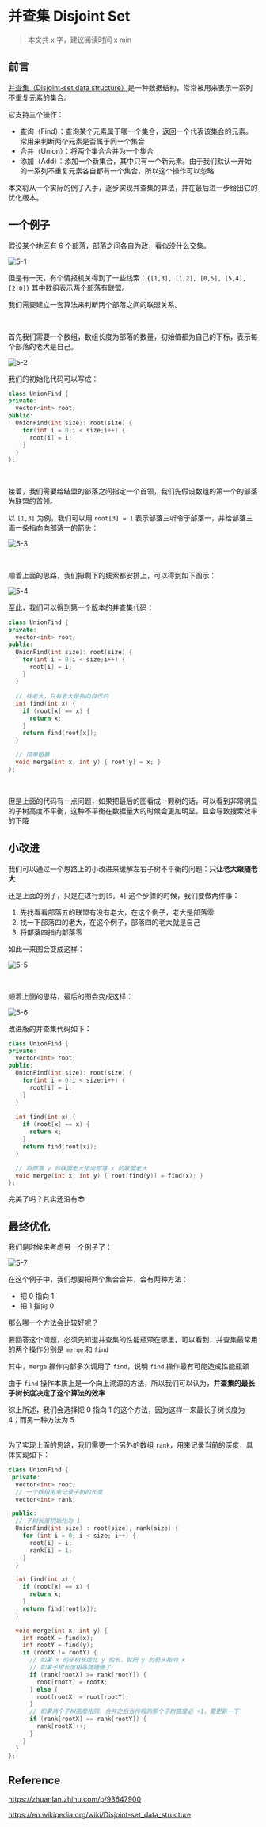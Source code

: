 # 并查集 Disjoint Set

> 本文共 x 字，建议阅读时间 x min



## 前言

[并查集（Disjoint-set data structure）](https://en.wikipedia.org/wiki/Disjoint-set_data_structure)是一种数据结构，常常被用来表示一系列不重复元素的集合。

它支持三个操作：

- 查询（Find）：查询某个元素属于哪一个集合，返回一个代表该集合的元素。常用来判断两个元素是否属于同一个集合
- 合并（Union）：将两个集合合并为一个集合
- 添加（Add）：添加一个新集合，其中只有一个新元素。由于我们默认一开始的一系列不重复元素各自都有一个集合，所以这个操作可以忽略

本文将从一个实际的例子入手，逐步实现并查集的算法，并在最后进一步给出它的优化版本。

## 一个例子

假设某个地区有 6 个部落，部落之间各自为政，看似没什么交集。

![5-1](https://raw.githubusercontent.com/Joyee691/image-hosting/main/blog/5-1.svg)

但是有一天，有个情报机关得到了一些线索：`{[1,3], [1,2], [0,5], [5,4], [2,0]}`  其中数组表示两个部落有联盟。

我们需要建立一套算法来判断两个部落之间的联盟关系。

<br />

首先我们需要一个数组，数组长度为部落的数量，初始值都为自己的下标，表示每个部落的老大是自己。

![5-2](https://raw.githubusercontent.com/Joyee691/image-hosting/main/blog/5-2.svg)

我们的初始化代码可以写成：

```cpp
class UnionFind {
private:
  vector<int> root;
public:
  UnionFind(int size): root(size) {
    for(int i = 0;i < size;i++) {
      root[i] = i;
    }
  }
};
```

 <br />

接着，我们需要给结盟的部落之间指定一个首领，我们先假设数组的第一个的部落为联盟的首领。

以 `[1,3]` 为例，我们可以用 `root[3] = 1` 表示部落三听令于部落一，并给部落三画一条指向向部落一的箭头：

![5-3](https://raw.githubusercontent.com/Joyee691/image-hosting/main/blog/5-3.svg)

<br />

顺着上面的思路，我们把剩下的线索都安排上，可以得到如下图示：

![5-4](https://raw.githubusercontent.com/Joyee691/image-hosting/main/blog/5-4.svg)

至此，我们可以得到第一个版本的并查集代码：

```cpp
class UnionFind {
private:
  vector<int> root;
public:
  UnionFind(int size): root(size) {
    for(int i = 0;i < size;i++) {
      root[i] = i;
    }
  }
  
  // 找老大，只有老大是指向自己的
  int find(int x) {
    if (root[x] == x) {
      return x;
    }
    return find(root[x]);
  }

  // 简单粗暴
  void merge(int x, int y) { root[y] = x; }
};
```

<br />

但是上面的代码有一点问题，如果把最后的图看成一颗树的话，可以看到非常明显的子树高度不平衡，这种不平衡在数据量大的时候会更加明显，且会导致搜索效率的下降

## 小改进

我们可以通过一个思路上的小改进来缓解左右子树不平衡的问题：**只让老大跟随老大**

还是上面的例子，只是在进行到`[5, 4]` 这个步骤的时候，我们要做两件事：

1. 先找看看部落五的联盟有没有老大，在这个例子，老大是部落零
2. 找一下部落四的老大，在这个例子，部落四的老大就是自己
3. 将部落四指向部落零

如此一来图会变成这样：

![5-5](https://raw.githubusercontent.com/Joyee691/image-hosting/main/blog/5-5.svg)

<br />

顺着上面的思路，最后的图会变成这样：

![5-6](https://raw.githubusercontent.com/Joyee691/image-hosting/main/blog/5-6.svg)

改进版的并查集代码如下：

```cpp
class UnionFind {
private:
  vector<int> root;
public:
  UnionFind(int size): root(size) {
    for(int i = 0;i < size;i++) {
      root[i] = i;
    }
  }
  
  int find(int x) {
    if (root[x] == x) {
      return x;
    }
    return find(root[x]);
  }

  // 将部落 y 的联盟老大指向部落 x 的联盟老大
  void merge(int x, int y) { root[find(y)] = find(x); }
};
```

完美了吗？其实还没有😎



## 最终优化

我们是时候来考虑另一个例子了：

![5-7](https://raw.githubusercontent.com/Joyee691/image-hosting/main/blog/5-7.svg)

在这个例子中，我们想要把两个集合合并，会有两种方法：

- 把 0 指向 1
- 把 1 指向 0

那么哪一个方法会比较好呢？

要回答这个问题，必须先知道并查集的性能瓶颈在哪里，可以看到，并查集最常用的两个操作分别是 `merge` 和 `find`

其中，`merge` 操作内部多次调用了 `find`，说明 `find` 操作最有可能造成性能瓶颈

由于 `find` 操作本质上是一个向上溯源的方法，所以我们可以认为，**并查集的最长子树长度决定了这个算法的效率**

综上所述，我们会选择把 0 指向 1 的这个方法，因为这样一来最长子树长度为 4；而另一种方法为 5

<br /> 为了实现上面的思路，我们需要一个另外的数组 `rank`，用来记录当前的深度，具体实现如下：

```cpp
class UnionFind {
 private:
  vector<int> root;
  // 一个数组用来记录子树的长度
  vector<int> rank;

 public:
  // 子树长度初始化为 1
  UnionFind(int size) : root(size), rank(size) {
    for (int i = 0; i < size; i++) {
      root[i] = i;
      rank[i] = 1;
    }
  }

  int find(int x) {
    if (root[x] == x) {
      return x;
    }
    return find(root[x]);
  }

  void merge(int x, int y) {
    int rootX = find(x);
    int rootY = find(y);
    if (rootX != rootY) {
      // 如果 x 的子树长度比 y 的长，就把 y 的箭头指向 x
      // 如果子树长度相等就随便了
      if (rank[rootX] >= rank[rootY]) {
        root[rootY] = rootX;
      } else {
        root[rootX] = root[rootY];
      }
      // 如果两个子树高度相同，合并之后当作根的那个子树高度必 +1，要更新一下
      if (rank[rootX] == rank[rootY]) {
        rank[rootX]++;
      }
    }
  }
};

```

## Reference

https://zhuanlan.zhihu.com/p/93647900

https://en.wikipedia.org/wiki/Disjoint-set_data_structure

